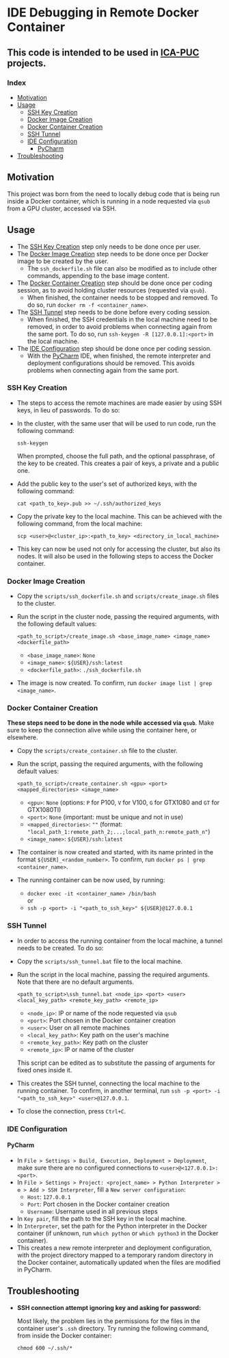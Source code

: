 # IDE Debugging in Remote Docker Container

## This code is intended to be used in [ICA-PUC](https://github.com/ICA-PUC) projects.

### Index

- [Motivation](#motivation)
- [Usage](#usage)
  - [SSH Key Creation](#ssh-key-creation)
  - [Docker Image Creation](#docker-image-creation)
  - [Docker Container Creation](#docker-container-creation)  
  - [SSH Tunnel](#ssh-tunnel)
  - [IDE Configuration](#ide-configuration)
    - [PyCharm](#pycharm)
- [Troubleshooting](#troubleshooting)

## Motivation

This project was born from the need to locally debug code that is being run inside a Docker container, which is running in a node requested via `qsub` from a GPU cluster, accessed via SSH.

## Usage

- The [SSH Key Creation](#ssh-key-creation) step only needs to be done once per user.
- The [Docker Image Creation](#docker-image-creation) step needs to be done once per Docker image to be created by the user. 
  - The `ssh_dockerfile.sh` file can also be modified as to include other commands, appending to the base image content.
- The [Docker Container Creation](#docker-container-creation) step should be done once per coding session, as to avoid holding cluster resources (requested via `qsub`). 
  - When finished, the container needs to be stopped and removed. To do so, run `docker rm -f <container_name>`.
- The [SSH Tunnel](#ssh-tunnel) step needs to be done before every coding session.
  - When finished, the SSH credentials in the local machine need to be removed, in order to avoid problems when connecting again from the same port. To do so, run `ssh-keygen -R [127.0.0.1]:<port>` in the local machine.
- The [IDE Configuration](#ide-configuration) step should be done once per coding session.
  - With the [PyCharm](#pycharm) IDE, when finished, the remote interpreter and deployment configurations should be removed. This avoids problems when connecting again from the same port.

### SSH Key Creation

- The steps to access the remote machines are made easier by using SSH keys, in lieu of passwords. To do so:
- In the cluster, with the same user that will be used to run code, run the following command:
  
  ```
  ssh-keygen
  ``` 
  
  When prompted, choose the full path, and the optional passphrase, of the key to be created. This creates a pair of keys, a private and a public one.
   
- Add the public key to the user's set of authorized keys, with the following command:

  ```
  cat <path_to_key>.pub >> ~/.ssh/authorized_keys
  ```

- Copy the private key to the local machine. This can be achieved with the following command, from the local machine:

  ```
  scp <user>@<cluster_ip>:<path_to_key> <directory_in_local_machine>
  ```  

- This key can now be used not only for accessing the cluster, but also its nodes. It will also be used in the following steps to access the Docker container.

### Docker Image Creation

- Copy the `scripts/ssh_dockerfile.sh` and `scripts/create_image.sh` files to the cluster.
- Run the script in the cluster node, passing the required arguments, with the following default values:
  
  ```
  <path_to_script>/create_image.sh <base_image_name> <image_name> <dockerfile_path>
  ```
  
  - `<base_image_name>`: `None`
  - `<image_name>`: `${USER}/ssh:latest`
  - `<dockerfile_path>`: `./ssh_dockerfile.sh`    

- The image is now created. To confirm, run `docker image list | grep <image_name>`.
  
### Docker Container Creation   

**These steps need to be done in the node while accessed via `qsub`**. Make sure to keep the connection alive while using the container here, or elsewhere.

- Copy the `scripts/create_container.sh` file to the cluster.
- Run the script, passing the required arguments, with the following default values:
  
  ```
  <path_to_script>/create_container.sh <gpu> <port> <mapped_directories> <image_name>
  ```
  
  - `<gpu>`: `None` (options: `P` for P100, `V` for V100, `G` for GTX1080 and `GT` for GTX1080TI)
  - `<port>`: `None` (important: must be unique and not in use)
  - `<mapped_directories>`: `""` (format: `"local_path_1:remote_path_2;...;local_path_n:remote_path_n"`)
  - `<image_name>`: `${USER}/ssh:latest`
  
- The container is now created and started, with its name printed in the format `${USER]_<random_number>`. To confirm, run `docker ps | grep <container_name>`.
- The running container can be now used, by running:
  - `docker exec -it <container_name> /bin/bash`  
    or  
  - `ssh -p <port> -i "<path_to_ssh_key>" ${USER}@127.0.0.1`

### SSH Tunnel

- In order to access the running container from the local machine, a tunnel needs to be created. To do so:
- Copy the `scripts/ssh_tunnel.bat` file to the local machine.
- Run the script in the local machine, passing the required arguments. Note that there are no default arguments.
  
  ```
  <path_to_script>\ssh_tunnel.bat <node_ip> <port> <user> <local_key_path> <remote_key_path> <remote_ip>
  ```
  - `<node_ip>`: IP or name of the node requested via `qsub`
  - `<port>`: Port chosen in the Docker container creation
  - `<user>`: User on all remote machines
  - `<local_key_path>`: Key path on the user's machine
  - `<remote_key_path>`: Key path on the cluster
  - `<remote_ip>`: IP or name of the cluster

  This script can be edited as to substitute the passing of arguments for fixed ones inside it.

- This creates the SSH tunnel, connecting the local machine to the running container. To confirm, in another terminal, run `ssh -p <port> -i "<path_to_ssh_key>" <user>@127.0.0.1`.  
- To close the connection, press `Ctrl+C`.

### IDE Configuration

#### PyCharm

- In `File > Settings > Build, Execution, Deployment > Deployment`, make sure there are no configured connections to `<user>@<127.0.0.1>:<port>`.
- In `File > Settings > Project: <project_name> > Python Interpreter > ⚙ > Add > SSH Interpreter`, fill a `New server configuration`:
  - `Host`: `127.0.0.1`
  - `Port`: Port chosen in the Docker container creation
  - `Username`: Username used in all previous steps
- In `Key pair`, fill the path to the SSH key in the local machine.
- In `Interpreter`, set the path for the Python interpreter in the Docker container (if unknown, run `which python` or `which python3` in the Docker container).
- This creates a new remote interpreter and deployment configuration, with the project directory mapped to a temporary random directory in the Docker container, automatically updated when the files are modified in PyCharm.

## Troubleshooting

- **SSH connection attempt ignoring key and asking for password:**  
  
  Most likely, the problem lies in the permissions for the files in the container user's `.ssh` directory. Try running the following command, from inside the Docker container:
  
  ```
  chmod 600 ~/.ssh/*
  ```
